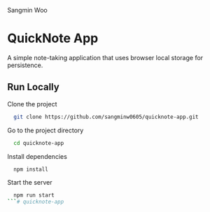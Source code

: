 Sangmin Woo

# QuickNote App

A simple note-taking application that uses browser local storage for persistence.

## Run Locally

Clone the project

```bash
  git clone https://github.com/sangminw0605/quicknote-app.git
```

Go to the project directory

```bash
  cd quicknote-app
```

Install dependencies

```bash
  npm install
```

Start the server

```bash
  npm run start
```# quicknote-app
